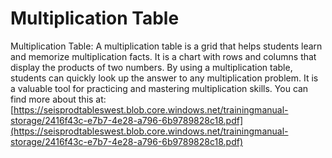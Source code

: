 # Multiplication Table
Multiplication Table: A multiplication table is a grid that helps students learn and memorize multiplication facts. It is a chart with rows and columns that display the products of two numbers. By using a multiplication table, students can quickly look up the answer to any multiplication problem. It is a valuable tool for practicing and mastering multiplication skills.
You can find more about this at: [https://seisprodtableswest.blob.core.windows.net/trainingmanual-storage/2416f43c-e7b7-4e28-a796-6b9789828c18.pdf](https://seisprodtableswest.blob.core.windows.net/trainingmanual-storage/2416f43c-e7b7-4e28-a796-6b9789828c18.pdf)